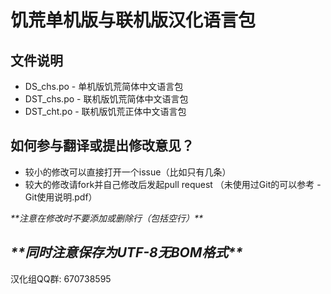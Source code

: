 # 饥荒单机版与联机版汉化语言包

## 文件说明

-	DS_chs.po - 单机版饥荒简体中文语言包
-	DST_chs.po - 联机版饥荒简体中文语言包
-	DST_cht.po - 联机版饥荒正体中文语言包

## 如何参与翻译或提出修改意见？

-	较小的修改可以直接打开一个issue（比如只有几条）
-	较大的修改请fork并自己修改后发起pull request
（未使用过Git的可以参考 - Git使用说明.pdf）

*\*\*注意在修改时不要添加或删除行（包括空行）\*\**

*\*\*同时注意保存为UTF-8无BOM格式\*\**
-------------------------------

汉化组QQ群: 670738595
